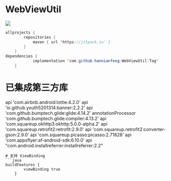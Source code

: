 # WebViewUtil
[![](https://jitpack.io/v/hannianfneg/WebViewUtil.svg)](https://jitpack.io/#hannianfneg/WebViewUtil)
```java
allprojects {
		repositories {
			maven { url 'https://jitpack.io' }
		}
	}
dependencies {
	        implementation 'com.github.hannianfeng:WebViewUtil:Tag'
	}
```
# 已集成第三方库
api 'com.airbnb.android:lottie:4.2.0'
api 'io.github.youth5201314:banner:2.2.2'
api 'com.github.bumptech.glide:glide:4.14.2'
annotationProcessor 'com.github.bumptech.glide:compiler:4.13.2'
api 'com.squareup.okhttp3:okhttp:5.0.0-alpha.2'
api 'com.squareup.retrofit2:retrofit:2.9.0'
api 'com.squareup.retrofit2:converter-gson:2.9.0'
api 'com.squareup.picasso:picasso:2.71828'
api 'com.appsflyer:af-android-sdk:6.10.0'
api "com.android.installreferrer:installreferrer:2.2"
```
# 支持 ViewBinding
```java
buildFeatures {
        viewBinding true
    }
